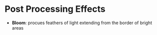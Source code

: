 # Post Processing Effects

- **Bloom**: procues feathers of light extending from the border of bright areas
